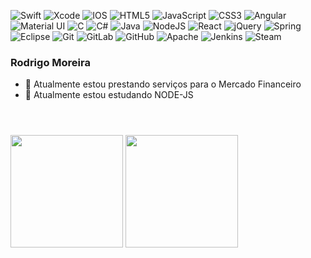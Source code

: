 


 ![Swift](https://img.shields.io/badge/swift-%23FA7343.svg?style=for-the-badge&logo=swift&logoColor=white)
 ![Xcode](https://img.shields.io/badge/Xcode-007ACC?style=for-the-badge&logo=Xcode&logoColor=white)
 ![IOS](https://img.shields.io/badge/iOS-000000?style=for-the-badge&logo=ios&logoColor=white)
 ![HTML5](https://img.shields.io/badge/html5-%23E34F26.svg?style=for-the-badge&logo=html5&logoColor=white) 
 ![JavaScript](https://img.shields.io/badge/javascript-%23323330.svg?style=for-the-badge&logo=javascript&logoColor=%23F7DF1E)
 ![CSS3](https://img.shields.io/badge/css3-%231572B6.svg?style=for-the-badge&logo=css3&logoColor=white)
 ![Angular](https://img.shields.io/badge/angular-%23DD0031.svg?style=for-the-badge&logo=angular&logoColor=white)
 ![Material UI](https://img.shields.io/badge/materialui-%230081CB.svg?style=for-the-badge&logo=material-ui&logoColor=white)
 ![C](https://img.shields.io/badge/c-%2300599C.svg?style=for-the-badge&logo=c&logoColor=white)
 ![C#](https://img.shields.io/badge/c%23-%23239120.svg?style=for-the-badge&logo=c-sharp&logoColor=white)
 ![Java](https://img.shields.io/badge/java-%23ED8B00.svg?style=for-the-badge&logo=java&logoColor=white)
 ![NodeJS](https://img.shields.io/badge/node.js-%2343853D.svg?style=for-the-badge&logo=node.js&logoColor=white)
 ![React](https://img.shields.io/badge/react-%2320232a.svg?style=for-the-badge&logo=react&logoColor=%2361DAFB)
 ![jQuery](https://img.shields.io/badge/jquery-%230769AD.svg?style=for-the-badge&logo=jquery&logoColor=white)
 ![Spring](https://img.shields.io/badge/spring-%236DB33F.svg?style=for-the-badge&logo=spring&logoColor=white)
 ![Eclipse](https://img.shields.io/badge/Eclipse-FE7A16.svg?style=for-the-badge&logo=Eclipse&logoColor=white)
 ![Git](https://img.shields.io/badge/git-%23F05033.svg?style=for-the-badge&logo=git&logoColor=white)
 ![GitLab](https://img.shields.io/badge/gitlab-%23181717.svg?style=for-the-badge&logo=gitlab&logoColor=white)
 ![GitHub](https://img.shields.io/badge/github-%23121011.svg?style=for-the-badge&logo=github&logoColor=white)
 ![Apache](https://img.shields.io/badge/apache-%23D42029.svg?style=for-the-badge&logo=apache&logoColor=white)
 ![Jenkins](https://img.shields.io/badge/jenkins-%232C5263.svg?style=for-the-badge&logo=jenkins&logoColor=white)
 ![Steam](https://img.shields.io/badge/steam-%23000000.svg?style=for-the-badge&logo=steam&logoColor=white)


### Rodrigo Moreira


<!--
**ruivao/ruivao** is a ✨ _special_ ✨ repository because its `README.md` (this file) appears on your GitHub profile.

Here are some ideas to get you started: -->

- 🔭 Atualmente estou prestando serviços para o Mercado Financeiro 
- 🌱 Atualmente estou estudando NODE-JS

<header>
    <link rel="stylesheet" href="https://cdn.jsdelivr.net/gh/devicons/devicon@v2.12.0/devicon.min.css">
</header>
<div>
    <img height="180" src="https://github-readme-stats.vercel.app/api?username=ruivao&show_icons=true&theme=merko&include_all_commits=true&cont_private=true"/>
    <img height="180" src="https://github-readme-stats.vercel.app/api/top-langs/?username=ruivao&theme=merko&layout=compact&langs_count=168"/>
</div>
<div>
       
</div>
<!--<div style="display: inline-block;"><br>
    <i class="devicon-apple-original colored"></i>
    <i class="devicon-android-plain colored"></i>
    <i class="devicon-angularjs-plain colored"></i>
    <i class="devicon-apache-line-wordmark"></i>
    <i class="devicon-bash-plain colored"></i>
    <i class="devicon-bootstrap-plain-wordmark colored"></i>
    <i class="devicon-c-plain colored"></i>
    <i class="devicon-html5-plain colored"></i>
    <i class="devicon-css3-plain colored"></i>
    <i class="devicon-docker-plain-wordmark colored"></i>
    <i class="devicon-git-plain colored"></i>
    <i class="devicon-javascript-plain colored"></i>
    <i class="devicon-linux-plain colored"></i>
    <i class="devicon-mysql-plain-wordmark colored"></i>
    <i class="devicon-nodejs-plain colored"></i>
    <i class="devicon-spring-plain-wordmark colored"></i>
    <i class="devicon-java-plain-wordmark colored"></i>
    <i class="devicon-objectivec-plain colored"></i>
    <i class="devicon-swift-plain colored"></i>
    <i class="devicon-vscode-plain-wordmark colored"></i>
</div>
-->





